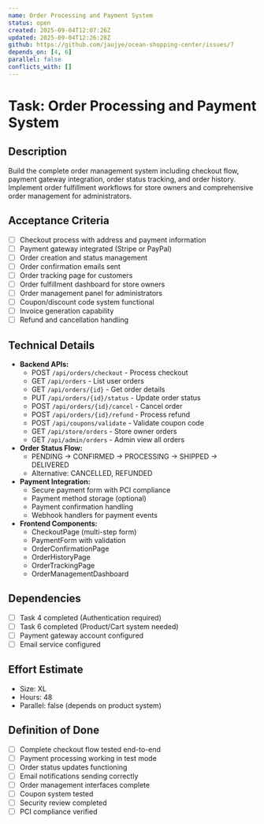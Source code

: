 ```yaml
---
name: Order Processing and Payment System
status: open
created: 2025-09-04T12:07:26Z
updated: 2025-09-04T12:26:28Z
github: https://github.com/jaujye/ocean-shopping-center/issues/7
depends_on: [4, 6]
parallel: false
conflicts_with: []
---
```


# Task: Order Processing and Payment System

## Description
Build the complete order management system including checkout flow, payment gateway integration, order status tracking, and order history. Implement order fulfillment workflows for store owners and comprehensive order management for administrators.

## Acceptance Criteria
- [ ] Checkout process with address and payment information
- [ ] Payment gateway integrated (Stripe or PayPal)
- [ ] Order creation and status management
- [ ] Order confirmation emails sent
- [ ] Order tracking page for customers
- [ ] Order fulfillment dashboard for store owners
- [ ] Order management panel for administrators
- [ ] Coupon/discount code system functional
- [ ] Invoice generation capability
- [ ] Refund and cancellation handling

## Technical Details
- **Backend APIs:**
  - POST `/api/orders/checkout` - Process checkout
  - GET `/api/orders` - List user orders
  - GET `/api/orders/{id}` - Get order details
  - PUT `/api/orders/{id}/status` - Update order status
  - POST `/api/orders/{id}/cancel` - Cancel order
  - POST `/api/orders/{id}/refund` - Process refund
  - POST `/api/coupons/validate` - Validate coupon code
  - GET `/api/store/orders` - Store owner orders
  - GET `/api/admin/orders` - Admin view all orders
- **Order Status Flow:**
  - PENDING → CONFIRMED → PROCESSING → SHIPPED → DELIVERED
  - Alternative: CANCELLED, REFUNDED
- **Payment Integration:**
  - Secure payment form with PCI compliance
  - Payment method storage (optional)
  - Payment confirmation handling
  - Webhook handlers for payment events
- **Frontend Components:**
  - CheckoutPage (multi-step form)
  - PaymentForm with validation
  - OrderConfirmationPage
  - OrderHistoryPage
  - OrderTrackingPage
  - OrderManagementDashboard

## Dependencies
- [ ] Task 4 completed (Authentication required)
- [ ] Task 6 completed (Product/Cart system needed)
- [ ] Payment gateway account configured
- [ ] Email service configured

## Effort Estimate
- Size: XL
- Hours: 48
- Parallel: false (depends on product system)

## Definition of Done
- [ ] Complete checkout flow tested end-to-end
- [ ] Payment processing working in test mode
- [ ] Order status updates functioning
- [ ] Email notifications sending correctly
- [ ] Order management interfaces complete
- [ ] Coupon system tested
- [ ] Security review completed
- [ ] PCI compliance verified
